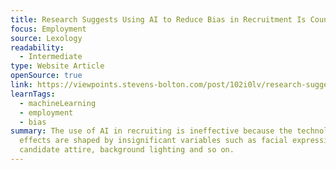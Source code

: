 ```yaml
---
title: Research Suggests Using AI to Reduce Bias in Recruitment Is Counter Productive
focus: Employment
source: Lexology
readability:
  - Intermediate
type: Website Article
openSource: true
link: https://viewpoints.stevens-bolton.com/post/102i0lv/research-suggests-using-ai-to-reduce-bias-in-recruitment-is-counter-productive#page=1
learnTags:
  - machineLearning
  - employment
  - bias
summary: The use of AI in recruiting is ineffective because the technological
  effects are shaped by insignificant variables such as facial expressions,
  candidate attire, background lighting and so on.
---
```

